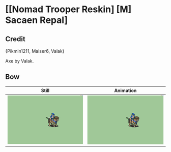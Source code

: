 # [\[Nomad Trooper Reskin\] \[M\] Sacaen Repal]

## Credit

{Pikmin1211, Maiser6, Valak}

Axe by Valak.

## Bow

| Still | Animation |
| :---: | :-------: |
| ![Bow still](./Bow_000.png) | ![Bow animation](./Bow.gif) |
